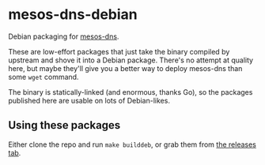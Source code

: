 mesos-dns-debian
========

Debian packaging for [mesos-dns][mesos-dns].

These are low-effort packages that just take the binary compiled by upstream
and shove it into a Debian package. There's no attempt at quality here, but
maybe they'll give you a better way to deploy mesos-dns than some `wget`
command.

The binary is statically-linked (and enormous, thanks Go), so the packages
published here are usable on lots of Debian-likes.


## Using these packages

Either clone the repo and run `make builddeb`, or grab them from [the releases
tab][releases].



[mesos-dns]: https://github.com/mesosphere/mesos-dns
[releases]: https://github.com/chriskuehl/mesos-dns-debian/releases
